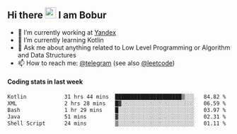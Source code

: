 ## Hi there <img src="https://media.giphy.com/media/hvRJCLFzcasrR4ia7z/giphy.gif" width="25px" height="25px"> I am Bobur

- 💼 I’m currently working at [Yandex](https://yandex.ru/)
- 🌱 I’m currently learning Kotlin
- 💬 Ask me about anything related to Low Level Programming or Algorithm and Data Structures
- 📫 How to reach me: [@telegram](https://t.me/octoant) (see also [@leetcode](https://leetcode.com/octoant/))    

#### Coding stats in last week

<!--START_SECTION:waka-->

```txt
Kotlin            31 hrs 44 mins  █████████████████████▒░░░   84.82 %
XML               2 hrs 28 mins   █▓░░░░░░░░░░░░░░░░░░░░░░░   06.59 %
Bash              1 hr 29 mins    █░░░░░░░░░░░░░░░░░░░░░░░░   03.97 %
Java              51 mins         ▓░░░░░░░░░░░░░░░░░░░░░░░░   02.31 %
Shell Script      24 mins         ▒░░░░░░░░░░░░░░░░░░░░░░░░   01.11 %
```

<!--END_SECTION:waka-->
